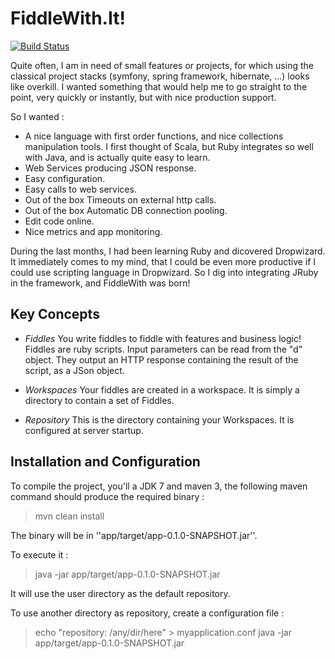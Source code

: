 FiddleWith.It!
======

[![Build Status](https://travis-ci.org/cedricbou/FiddleWith.png?branch=master)](https://travis-ci.org/cedricbou/FiddleWith)

Quite often, I am in need of small features or projects, for which
using the classical project stacks (symfony, spring framework, hibernate,
...) looks like overkill. I wanted something that would help me to go
straight to the point, very quickly or instantly, but with nice production
support.

So I wanted :
* A nice language with first order functions, and nice collections manipulation tools. I first thought of Scala, but Ruby integrates so well with Java, and is actually quite easy to learn.
* Web Services producing JSON response.
* Easy configuration.
* Easy calls to web services.
* Out of the box Timeouts on external http calls.
* Out of the box Automatic DB connection pooling.
* Edit code online.
* Nice metrics and app monitoring.

During the last months, I had been learning Ruby and dicovered Dropwizard. It
immediately comes to my mind, that I could be even more productive if I could
use scripting language in Dropwizard. So I dig into integrating JRuby in the
framework, and FiddleWith was born!
 

Key Concepts
--------

* *Fiddles*
  You write fiddles to fiddle with features and business logic! Fiddles are
  ruby scripts. Input parameters can be read from the "d" object. They output
  an HTTP response containing the result of the script, as a JSon object.

* *Workspaces*
  Your fiddles are created in a workspace. It is simply a directory to contain
  a set of Fiddles.
  
* *Repository*
  This is the directory containing your Workspaces. It is configured at server
  startup.
  

Installation and Configuration
------------------------------

To compile the project, you'll a JDK 7 and maven 3, the following maven command should produce the required binary :

> mvn clean install

The binary will be in ''app/target/app-0.1.0-SNAPSHOT.jar''.

To execute it :

> java -jar app/target/app-0.1.0-SNAPSHOT.jar

It will use the user directory as the default repository.

To use another directory as repository, create a configuration file :

> echo "repository: /any/dir/here" > myapplication.conf
> java -jar app/target/app-0.1.0-SNAPSHOT.jar



